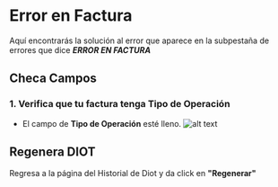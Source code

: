 # Error en Factura

Aquí encontrarás la solución al error que aparece en la subpestaña de errores que dice ***ERROR EN FACTURA***

## Checa Campos
### 1. Verifica que tu factura tenga Tipo de Operación 
- El campo de **Tipo de Operación** esté lleno.
![alt text](https://firebasestorage.googleapis.com/v0/b/tekiio-plus-soporte.appspot.com/o/DIOT%204.png?alt=media&token=28e7efec-2096-44a3-9967-54477a67c737)

## Regenera DIOT

Regresa a la página del Historial de Diot y da click en **"Regenerar"**